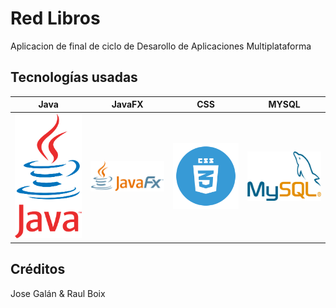 # Red Libros

Aplicacion de final de ciclo de Desarollo de Aplicaciones Multiplataforma

## Tecnologías usadas

|      Java       |  JavaFX   |                 CSS                  |          MYSQL
|:-------------:|:------:|:--------------------------------------:|:--------------------------------------:|
<img src="Capturas/java_logo.png" width="200px"> | <img src="Capturas/javafx_logo.png" width="200px"> | <img src="Capturas/css_logo.webp" width="200px"> | <img src="Capturas/mysql_logo.webp" width="200px">


## Créditos
Jose Galán & Raul Boix